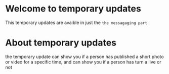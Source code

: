 # Welcome to temporary updates

This temporary updates are avaible in just the ` the messagaging part `

# About temporary updates

the temporary update can show you if a person has published a short photo or video for a specific time, and can show you if a person has turn a live or not